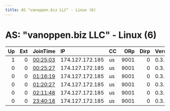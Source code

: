 ```yaml
---
title: AS "vanoppen.biz LLC" - Linux (6)
---
```


# AS: "vanoppen.biz LLC" - Linux (6)

|   Up |   Ext | JoinTime                                                                                            | IP              | CC   |   ORp |   Dirp | Version   | Contact   | Nickname   |   eFamMembers |
|-----:|------:|:----------------------------------------------------------------------------------------------------|:----------------|:-----|------:|-------:|:----------|:----------|:-----------|--------------:|
|    1 |     0 | [00:25:03](https://metrics.torproject.org/rs.html#details/803A0AF48210A6313C98C650F4DD9A716CE4574A) | 174.127.172.185 | us   |  9001 |      0 | 0.3.3.7   | None      | GKrvrs     |             1 |
|    0 |     0 | [00:25:27](https://metrics.torproject.org/rs.html#details/086E0A9B47A7668B96676D3C4AC31A7FB60F44FD) | 174.127.172.185 | us   |  9001 |      0 | 0.3.3.7   | None      | GKrvrs     |             1 |
|    0 |     0 | [01:16:19](https://metrics.torproject.org/rs.html#details/D513740A9B787CACC1810CEB781B67F20EB7CF1C) | 174.127.172.185 | us   |  9001 |      0 | 0.3.3.7   | None      | GKrvrs     |             1 |
|    0 |     0 | [01:20:27](https://metrics.torproject.org/rs.html#details/8B7E189A03025D6BDEA38F9F7FAB5D66D7E3A34D) | 174.127.172.185 | us   |  9001 |      0 | 0.3.3.7   | None      | GKrvrs     |             1 |
|    0 |     0 | [02:11:48](https://metrics.torproject.org/rs.html#details/0DCE6FCFBF6109922B1142D08363948D506AA268) | 174.127.172.185 | us   |  9001 |      0 | 0.3.3.7   | None      | GKrvrs     |             1 |
|    0 |     0 | [23:40:18](https://metrics.torproject.org/rs.html#details/0A41686C90C432C97A7DA6F0DFBF189C6ADB24C3) | 174.127.172.185 | us   |  9001 |      0 | 0.3.3.7   | None      | GKrvrs     |             1 |

